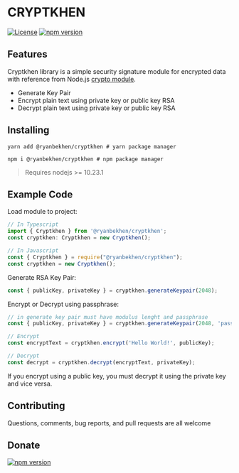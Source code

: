 # CRYPTKHEN

[![License](https://img.shields.io/badge/License-Apache%202.0-blue.svg)](https://opensource.org/licenses/Apache-2.0)
[![npm version](https://badge.fury.io/js/%40ryanbekhen%2Fcryptkhen.svg)](https://badge.fury.io/js/%40ryanbekhen%2Fcryptkhen)

## Features

Cryptkhen library is a simple security signature module for encrypted data with reference from Node.js
[crypto module](https://nodejs.org/api/crypto.html).

* Generate Key Pair
* Encrypt plain text using private key or public key RSA
* Decrypt plain text using private key or public key RSA

## Installing

```shell script
yarn add @ryanbekhen/cryptkhen # yarn package manager

npm i @ryanbekhen/cryptkhen # npm package manager
```

> Requires nodejs >= 10.23.1

## Example Code

Load module to project:

```typescript & javascript
// In Typescript
import { Cryptkhen } from '@ryanbekhen/cryptkhen';
const cryptkhen: Cryptkhen = new Cryptkhen();

// In Javascript
const { Cryptkhen } = require("@ryanbekhen/cryptkhen");
const cryptkhen = new Cryptkhen();
```

Generate RSA Key Pair:

```typescript
const { publicKey, privateKey } = cryptkhen.generateKeypair(2048);
```

Encrypt or Decrypt using passphrase:

```typescript & javascript
// in generate key pair must have modulus lenght and passphrase 
const { publicKey, privateKey } = cryptkhen.generateKeypair(2048, 'passphrase');

// Encrypt
const encryptText = cryptkhen.encrypt('Hello World!', publicKey);

// Decrypt
const decrypt = cryptkhen.decrypt(encryptText, privateKey);
```

If you encrypt using a public key, you must decrypt it using the private key and vice versa.

## Contributing

Questions, comments, bug reports, and pull requests are all welcome

## Donate

[![npm version](https://img.buymeacoffee.com/button-api/?text=Buy%20me%20a%20coffee&emoji=&slug=ryanbekhen&button_colour=FFDD00&font_colour=000000&font_family=Cookie&outline_colour=000000&coffee_colour=ffffff)](https://www.buymeacoffee.com/ryanbekhen)

